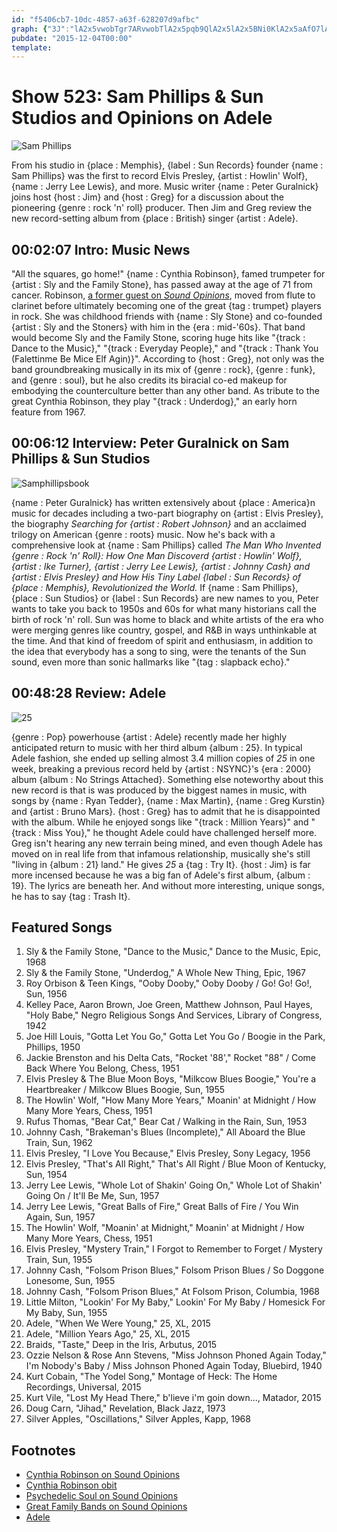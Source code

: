 ```yaml
---
id: "f5406cb7-10dc-4857-a63f-628207d9afbc"
graph: {"3J":"lA2x5vwobTgr7ARvwobTlA2x5pqb9QlA2x5lA2x5BNi0KlA2x5aAfO7lA2x5BBZwTlA2x5BMlTxlA2x5DkkEAlA2x5BFxuTlA2x59vLZIlA2x5","AC":"FV2TlmHOrumHOrut7ySxmFO6dmHOru0TUtDt7ySxmFO6dt7ySxn6zhKt7ySxi3Pjot7ySxDUedNmFO6dOsPeTmFO6dXmdTumFO6dBIoBTmFO6dBHr86mFO6di3PjomFO6d0TUtDmFO6d0TUtDXmdTuXmdTui3Pjo0TUtDOsPeTOsPeTi3PjoBHr86i3Pjo0TUtDBHr86BIoBTi3Pjo0TUtDBIoBT0TUtDn6zhKi3Pjon6zhK","28S":"8rtut9MGtl8rtutZKTMs8rtutUJH6PBHm1GdhnxeBQsAMX6cfd8rtutBAMeI"}
pubdate: "2015-12-04T00:00"
template: 
---
```






# Show 523: Sam Phillips & Sun Studios and Opinions on Adele

![Sam Phillips](https://static.soundopinions.org/images/2015/samphillips_web.jpg)

From his studio in {place : Memphis}, {label : Sun Records} founder {name : Sam Phillips} was the first to record Elvis Presley, {artist : Howlin' Wolf}, {name : Jerry Lee Lewis}, and more.  Music writer {name : Peter Guralnick} joins host {host : Jim} and {host : Greg} for a discussion about the pioneering {genre : rock 'n' roll} producer. Then Jim and Greg review the new record-setting album from {place : British} singer {artist : Adele}.



## 00:02:07 Intro: Music News

"All the squares, go home!" {name : Cynthia Robinson}, famed trumpeter for {artist : Sly and the Family Stone}, has passed away at the age of 71 from cancer. Robinson, [a former guest on *Sound Opinions*](/show/431/), moved from flute to clarinet before ultimately becoming one of the great {tag : trumpet} players in rock. She was childhood friends with {name : Sly Stone} and co-founded {artist : Sly and the Stoners} with him in the {era : mid-'60s}. That band would become Sly and the Family Stone, scoring huge hits like "{track : Dance to the Music}," "{track : Everyday People}," and "{track : Thank You (Falettinme Be Mice Elf Agin)}". According to {host : Greg}, not only was the band groundbreaking musically in its mix of {genre : rock}, {genre : funk}, and {genre : soul}, but he also credits its biracial co-ed makeup for embodying the counterculture better than any other band. As tribute to the great Cynthia Robinson, they play "{track : Underdog}," an early horn feature from 1967.



## 00:06:12 Interview: Peter Guralnick on Sam Phillips & Sun Studios

![Samphillipsbook](https://static.soundopinions.org/assets/523/AC0.jpg)

{name : Peter Guralnick} has written extensively about {place : America}n music for decades including a two-part biography on {artist : Elvis Presley}, the biography *Searching for {artist : Robert Johnson}* and an acclaimed trilogy on American {genre : roots} music. Now he's back with a comprehensive look at {name : Sam Phillips} called *The Man Who Invented {genre : Rock 'n' Roll}: How One Man Discoverd {artist : Howlin' Wolf}, {artist : Ike Turner}, {artist : Jerry Lee Lewis}, {artist : Johnny Cash} and {artist : Elvis Presley} and How His Tiny Label {label : Sun Records} of {place : Memphis}, Revolutionized the World.* If {name : Sam Phillips}, {place : Sun Studios} or {label : Sun Records} are new names to you, Peter wants to take you back to 1950s and 60s for what many historians call the birth of rock 'n' roll. Sun was home to black and white artists of the era who were merging genres like country, gospel, and R&B in ways unthinkable at the time. And that kind of freedom of spirit and enthusiasm, in addition to the idea that everybody has a song to sing, were the tenants of the Sun sound, even more than sonic hallmarks like "{tag : slapback echo}."



## 00:48:28 Review: Adele

![25](https://static.soundopinions.org/assets/523/28S0.jpg)

{genre : Pop} powerhouse {artist : Adele} recently made her highly anticipated return to music with her third album {album : 25}. In typical Adele fashion, she ended up selling almost 3.4 million copies of *25* in one week, breaking a previous record held by {artist : NSYNC}'s {era : 2000} album {album : No Strings Attached}. Something else noteworthy about this new record is that is was produced by the biggest names in music, with songs by {name : Ryan Tedder}, {name : Max Martin}, {name : Greg Kurstin} and {artist : Bruno Mars}. {host : Greg} has to admit that he is disappointed with the album. While he enjoyed songs like "{track : Million Years}" and "{track : Miss You}," he thought Adele could have challenged herself more. Greg isn't hearing any new terrain being mined, and even though Adele has moved on in real life from that infamous relationship, musically she's still "living in {album : 21} land." He gives *25* a {tag : Try It}. {host : Jim} is far more incensed because he was a big fan of Adele's first album, {album : 19}. The lyrics are beneath her. And without more interesting, unique songs, he has to say {tag : Trash It}.



## Featured Songs

1. Sly & the Family Stone, "Dance to the Music," Dance to the Music, Epic, 1968
2. Sly & the Family Stone, "Underdog," A Whole New Thing, Epic, 1967
3. Roy Orbison & Teen Kings, "Ooby Dooby," Ooby Dooby / Go! Go! Go!, Sun, 1956
4. Kelley Pace, Aaron Brown, Joe Green, Matthew Johnson, Paul Hayes, "Holy Babe," Negro Religious Songs And Services, Library of Congress, 1942
5. Joe Hill Louis, "Gotta Let You Go," Gotta Let You Go / Boogie in the Park, Phillips, 1950
6. Jackie Brenston and his Delta Cats, "Rocket '88'," Rocket "88" / Come Back Where You Belong, Chess, 1951
7. Elvis Presley & The Blue Moon Boys, "Milkcow Blues Boogie," You're a Heartbreaker / Milkcow Blues Boogie, Sun, 1955
8. The Howlin' Wolf, "How Many More Years," Moanin' at Midnight / How Many More Years, Chess, 1951
9. Rufus Thomas, "Bear Cat," Bear Cat / Walking in the Rain, Sun, 1953
10. Johnny Cash, "Brakeman's Blues (Incomplete)," All Aboard the Blue Train, Sun, 1962
11. Elvis Presley, "I Love You Because," Elvis Presley, Sony Legacy, 1956
12. Elvis Presley, "That's All Right," That's All Right / Blue Moon of Kentucky, Sun, 1954
13. Jerry Lee Lewis, "Whole Lot of Shakin' Going On," Whole Lot of Shakin' Going On / It'll Be Me, Sun, 1957
14. Jerry Lee Lewis, "Great Balls of Fire," Great Balls of Fire / You Win Again, Sun, 1957
15. The Howlin' Wolf, "Moanin' at Midnight," Moanin' at Midnight / How Many More Years, Chess, 1951
16. Elvis Presley, "Mystery Train," I Forgot to Remember to Forget / Mystery Train, Sun, 1955
17. Johnny Cash, "Folsom Prison Blues," Folsom Prison Blues / So Doggone Lonesome, Sun, 1955
18. Johnny Cash, "Folsom Prison Blues," At Folsom Prison, Columbia, 1968
19. Little Milton, "Lookin' For My Baby," Lookin' For My Baby / Homesick For My Baby, Sun, 1955
20. Adele, "When We Were Young," 25, XL, 2015
21. Adele, "Million Years Ago," 25, XL, 2015
22. Braids, "Taste," Deep in the Iris, Arbutus, 2015
23. Ozzie Nelson & Rose Ann Stevens, "Miss Johnson Phoned Again Today," I'm Nobody's Baby / Miss Johnson Phoned Again Today, Bluebird, 1940
24. Kurt Cobain, "The Yodel Song," Montage of Heck: The Home Recordings, Universal, 2015
25. Kurt Vile, "Lost My Head There," b'lieve i'm goin down…, Matador, 2015
26. Doug Carn, "Jihad," Revelation, Black Jazz, 1973
27. Silver Apples, "Oscillations," Silver Apples, Kapp, 1968



## Footnotes

- [Cynthia Robinson on Sound Opinions](/show/431/)
- [Cynthia Robinson obit](http://www.nytimes.com/2015/11/27/arts/music/cynthia-robinson-sly-and-the-family-stone-trumpet-player-dies-at-71.html)
- [Psychedelic Soul on Sound Opinions](/show/149)
- [Great Family Bands on Sound Opinions](/show/394)
- [Adele](http://adele.com/)